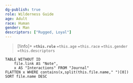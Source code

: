 ```yaml
---
dg-publish: true
role: Wilderness Guide
age: Adult
race: Human
gender: Man
descriptors: ["Rugged, Loyal"]
---
```


> [!info]+
> **`=this.role`**
> `=this.age` `=this.race` `=this.gender`
> `=this.descriptors` 


```dataview
TABLE WITHOUT ID
	file.link AS "Note", 
	x AS "Interactions" FROM "Journal"
FLATTEN x WHERE contains(x,split(this.file.name," ")[0])
SORT file.name DESC
```
